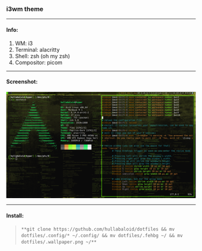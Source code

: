 ### i3wm theme
***

#### Info:

1. WM: i3
2. Terminal: alacritty
3. Shell: zsh (oh my zsh)
4. Compositor: picom
***

#### Screenshot:

![screenshot](http://github.com/hullabaloid/dotfiles/raw/refs/heads/main/screenshot.png)
***

#### Install:

>```**git clone https://guthub.com/hullabaloid/dotfiles && mv dotfiles/.config/* ~/.config/ && mv dotfiles/.fehbg ~/ && mv dotfiles/.wallpaper.png ~/**```
